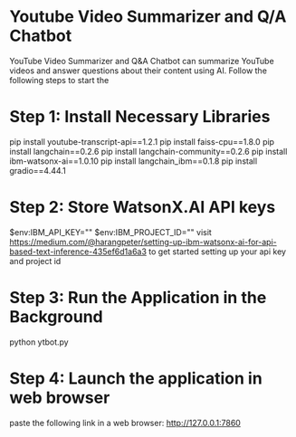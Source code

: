 # Youtube Video Summarizer and Q/A Chatbot
YouTube Video Summarizer and Q&A Chatbot can summarize YouTube videos and answer questions about their content using AI. Follow the following steps to start the 

# Step 1: Install Necessary Libraries
pip install youtube-transcript-api==1.2.1
pip install faiss-cpu==1.8.0
pip install langchain==0.2.6 
pip install langchain-community==0.2.6 
pip install ibm-watsonx-ai==1.0.10 
pip install langchain_ibm==0.1.8 
pip install gradio==4.44.1 

# Step 2: Store WatsonX.AI API keys
$env:IBM_API_KEY="<ADD YOUR IBM API KEY>"
$env:IBM_PROJECT_ID="<ADD YOUR IBM PROJECT ID>"
visit https://medium.com/@harangpeter/setting-up-ibm-watsonx-ai-for-api-based-text-inference-435ef6d1a6a3 to get started setting up your api key and project id

# Step 3: Run the Application in the Background
python ytbot.py

# Step 4: Launch the application in web browser
paste the following link in a web browser: http://127.0.0.1:7860